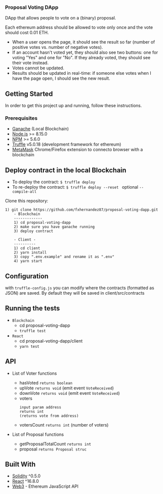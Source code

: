 ### Proposal Voting DApp

DApp that allows people to vote on a (binary) proposal. 

Each ethereum address should be allowed to vote only once and the vote should cost 0.01 ETH.

- When a user opens the page, it should see the result so far (number of positive votes vs. number of negative votes).
- If an account hasn't voted yet, they should also see two buttons: one for voting "Yes" and one for "No". If they already voted, they should see their vote instead. 
- Votes cannot be updated.
- Results should be updated in real-time: if someone else votes when I have the page open, I should see the new result.

## Getting Started

In order to get this project up and running, follow these instructions.

### Prerequisites

- [Ganache](https://truffleframework.com/docs/ganache/overview) (Local Blockchain) 
- [Node.js](https://nodejs.org/) >= 8.15.0
- [NPM](https://www.npmjs.com/) >= 5.6.0
- [Truffle](https://truffleframework.com/docs/truffle/overview) v5.0.18 (development framework for ethereum)
- [MetaMask](https://metamask.io/) Chrome/Firefox extension to connecto browser with a blockchain 

## Deploy contract in the local Blockchain
- To deploy the contract: ```$ truffle deploy```
- To re-deploy the contract: ```$ truffle deploy --reset ``` optional ```--compile-all```

Clone this repository:

```
1) git clone https://github.com/fxhernandez87/proposal-voting-dapp.git
    - Blockchain
    -------------
    1) cd proposal-voting-dapp
    2) make sure you have ganache running
    3) deploy contract
    
    - Client -
    ---------- 
    1) cd client
    2) yarn install
    3) copy ".env.example" and rename it as ".env"
    4) yarn start
```

## Configuration
with ```truffle-config.js``` you can modify where the contracts (formatted as JSON) are saved. By default they will be saved in client/src/contracts 


## Running the tests

- ```Blockchain```
    - cd proposal-voting-dapp
    - ```truffle test```
- ```React```
    - cd proposal-voting-dapp/client
    - ```yarn test```

## API

- List of Voter functions
  - hasVoted ```returns boolean```
  - upVote ```returns void``` (emit event ```VoteReceived```)
  - downVote ```returns void``` (emit event ```VoteReceived```)
  - voters 
    ```
    input param address
    returns int
    (returns vote from address)
    ```
  - votersCount ```returns int``` (number of voters)
  
- List of Proposal functions
  - getProposalTotalCount ```returns int```
  - proposal ```returns Proposal struc```
  
## Built With

* [Solidity](https://nodejs.org) ^0.5.0
* [React](https://www.npmjs.com/) ^16.8.0
* [Web3](https://web3js.readthedocs.io/en/1.0/) - Ethereum JavaScript API
